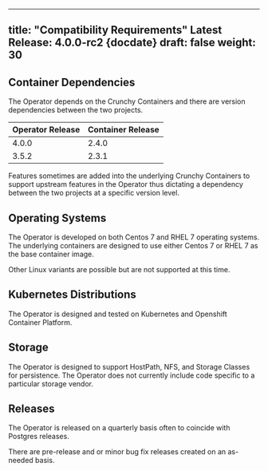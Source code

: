 
---
title: "Compatibility Requirements"
Latest Release: 4.0.0-rc2 {docdate}
draft: false
weight: 30
---

## Container Dependencies

The Operator depends on the Crunchy Containers and there are 
version dependencies between the two projects.

| Operator Release   |      Container Release      |
|:----------|:-------------|
| 4.0.0 | 2.4.0  |
| 3.5.2 | 2.3.1  |

Features sometimes are added into the underlying Crunchy Containers
to support upstream features in the Operator thus dictating a
dependency between the two projects at a specific version level.

## Operating Systems

The Operator is developed on both Centos 7 and RHEL 7 operating systems.  The
underlying containers are designed to use either Centos 7 or RHEL 7 as the base
container image.

Other Linux variants are possible but are not supported at this time.

## Kubernetes Distributions

The Operator is designed and tested on Kubernetes and Openshift Container Platform.

## Storage

The Operator is designed to support HostPath, NFS, and Storage Classes for 
persistence.  The Operator does not currently include code specific to 
a particular storage vendor.

## Releases

The Operator is released on a quarterly basis often to coincide with Postgres releases.

There are pre-release and or minor bug fix releases created on an as-needed basis.

